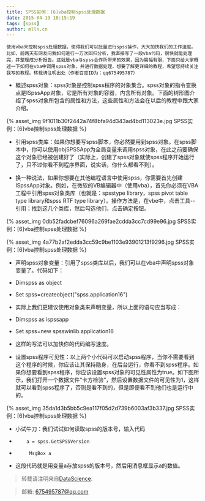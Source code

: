 ```yaml
---
title: SPSS实例：[6]vba控制spss处理数据
date: 2015-04-19 18:15:19
tags: [spss]
author: mlln.cn
---
```

    使用vba来控制spss处理数据，使得我们可以批量进行spss操作，大大加快我们的工作速度。比如，前两天有网友问我如何进行一万次回归分析，我直接写了一段vba代码，很快就能处理完，并整理成分析报告。这就是vba与spss合作所带来的效果，因为篇幅有限，下面只给大家概述一下如何在vba中调用spss对象，并进行数据处理，想要了解更详细的教程，希望您持续关注我写的教程。转载请注明出处（作者百度ID为：qq675495787）

- 概述spss对象：spss对象是控制spss程序的对象集合。spss对象的指令变换点是ISpssApp对象，它是所有对象的容器，内含所有对象。下面的树形图介绍了spss对象所包含的属性和方法，这些属性和方法会在以后的教程中跟大家介绍。

{% asset_img 9f1011b30f2442a74f8bfa94d343ad4bd113023e.jpg SPSS实例：[6]vba控制spss处理数据 %}

- 引用spss类库：如果你想要写spss脚本，你必然要用到spss对象。在spss脚本中，你可以使用objSPSSApp为全局变量来调用spss对象，在此之前要确保这个对象已经被创建好了（实际上，创建了spss对象就使spss程序开始运行了，只不过你看不到程序界面，说实话，你什么都看不到）。

- 换一种说法，如果你想要在其他编程语言中使用spss，你需要首先创建ISpssApp对象。例如，在微软的VB编辑器中（使用vba），首先你必须在VBA工程中引用spss对象类库（也就是：spsstype library，spss pivot table
type library和spss RTF type library）。操作方法是，在vbe中，点击工具--引用；找到这几个类库，然后勾选他们，点击确定按钮。

{% asset_img 0db52fadcbef76096a269fae2cdda3cc7cd99e96.jpg SPSS实例：[6]vba控制spss处理数据 %}

{% asset_img 4a77b2af2edda3cc59c9be1103e93901213f9296.jpg SPSS实例：[6]vba控制spss处理数据 %}

- 声明spss对象变量：引用了spss类库以后，我们可以在vba中声明spss对象变量了。代码如下：

- Dimspss as object

- Set
spss=createobject("spss.application16")

- 实际上我们更建议使用对象类来声明变量，所以上面的语句应当写成：

- Dimspss as ispssapp

- Set spss=new
spsswinlib.application16

- 这样的写法可以加快你的代码编写速度。

- 设置spss程序可见性：以上两个小代码可以启动spss程序，当你不需要看到这个程序的时候，你应该让其保持隐身，在后台运行，你看不到spss程序。如果你想要看到spss程序，你应该设置spss对象的可见性属性为true。如下图所示，我们打开一个数据文件“卡方检验”，然后设置数据文件的可见性为1，这样就可以看到spss程序了，否则是看不到的，但是即便看不到他们也是运行中的。

{% asset_img 35da1d3b5bb5c9ea117f05d2d739b6003af3b337.jpg SPSS实例：[6]vba控制spss处理数据 %}

- 小试牛刀：我们试试如何读取spss的版本号，输入代码

-         a = spss.GetSPSSVersion

-          MsgBox a

- 这段代码就是用变量a存放spss的版本号，然后用消息框显示a的数值。

> 转载请注明来自[DataScience](http://mlln.cn).

> 邮箱: 675495787@qq.com 
